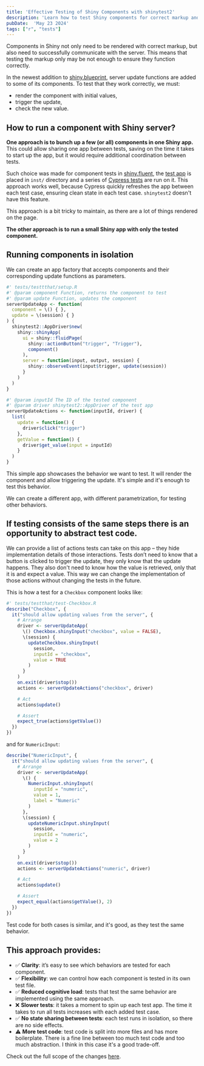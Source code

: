 ```yaml
---
title: 'Effective Testing of Shiny Components with shinytest2'
description: 'Learn how to test Shiny components for correct markup and server communication using shinytest2.'
pubDate:  'May 23 2024'
tags: ["r", "tests"]
---
```


Components in Shiny not only need to be rendered with correct markup, but also need to successfully communicate with the server. This means that testing the markup only may be not enough to ensure they function correctly.

In the newest addition to [shiny.blueprint](https://appsilon.github.io/shiny.blueprint/), server update functions are added to some of its components. To test that they work correctly, we must:
- render the component with initial values,
- trigger the update,
- check the new value.

## How to run a component with Shiny server?

**One approach is to bunch up a few (or all) components in one Shiny app.** This could allow sharing one app between tests, saving on the time it takes to start up the app, but it would require additional coordination between tests.

Such choice was made for component tests in [shiny.fluent](https://appsilon.github.io/shiny.fluent/), the [test app](https://github.com/Appsilon/shiny.fluent/tree/main/inst/examples/e2e-test) is placed in `inst/` directory and a series of [Cypress tests](https://github.com/Appsilon/shiny.fluent/tree/main/js/cypress/e2e/e2e-test) are run on it. This approach works well, because Cypress quickly refreshes the app between each test case, ensuring clean state in each test case. `shinytest2` doesn't have this feature.

This approach is a bit tricky to maintain, as there are a lot of things rendered on the page.

**The other approach is to run a small Shiny app with only the tested component.**

## Running components in isolation

We can create an app factory that accepts components and their corresponding update functions as parameters.

```r
#' tests/testtthat/setup.R
#' @param component Function, returns the component to test
#' @param update Function, updates the component
serverUpdateApp <- function(
  component = \() { },
  update = \(session) { }
) {
  shinytest2::AppDriver$new(
    shiny::shinyApp(
      ui = shiny::fluidPage(
        shiny::actionButton("trigger", "Trigger"),
        component()
      ),
      server = function(input, output, session) {
        shiny::observeEvent(input$trigger, update(session))
      }
    )
  )
}

#' @param inputId The ID of the tested component
#' @param driver shinytest2::AppDriver of the test app
serverUpdateActions <- function(inputId, driver) {
  list(
    update = function() {
      driver$click("trigger")
    },
    getValue = function() {
      driver$get_value(input = inputId)
    }
  )
}
```

This simple app showcases the behavior we want to test. It will render the component and allow triggering the update. It's simple and it's enough to test this behavior.

We can create a different app, with different parametrization, for testing other behaviors.

## If testing consists of the same steps there is an opportunity to abstract test code.

We can provide a list of actions tests can take on this app – they hide implementation details of those interactions. Tests don’t need to know that a button is clicked to trigger the update, they only know that the update happens. They also don't need to know how the value is retrieved, only that it is and expect a value. This way we can change the implementation of those actions without changing the tests in the future.

This is how a test for a `Checkbox` component looks like:

```r
#' tests/testthat/test-Checkbox.R
describe("Checkbox", {
  it("should allow updating values from the server", {
    # Arrange
    driver <- serverUpdateApp(
      \() Checkbox.shinyInput("checkbox", value = FALSE),
      \(session) {
        updateCheckbox.shinyInput(
          session,
          inputId = "checkbox",
          value = TRUE
        )
      }
    )
    on.exit(driver$stop())
    actions <- serverUpdateActions("checkbox", driver)

    # Act
    actions$update()

    # Assert
    expect_true(actions$getValue())
  })
})
```

and for `NumericInput`:

```r
describe("NumericInput", {
  it("should allow updating values from the server", {
    # Arrange
    driver <- serverUpdateApp(
      \() {
        NumericInput.shinyInput(
          inputId = "numeric",
          value = 1,
          label = "Numeric"
        )
      },
      \(session) {
        updateNumericInput.shinyInput(
          session,
          inputId = "numeric",
          value = 2
        )
      }
    )
    on.exit(driver$stop())
    actions <- serverUpdateActions("numeric", driver)

    # Act
    actions$update()

    # Assert
    expect_equal(actions$getValue(), 2)
  })
})
```

Test code for both cases is similar, and it's good, as they test the same behavior.

## This approach provides:

- ✅ **Clarity**: it’s easy to see which behaviors are tested for each component.
- ✅ **Flexibility**: we can control how each component is tested in its own test file.
- ✅ **Reduced cognitive load**: tests that test the same behavior are implemented using the same approach.
- ❌ **Slower tests**: it takes a moment to spin up each test app. The time it takes to run all tests increases with each added test case.
- ✅ **No state sharing between tests**: each test runs in isolation, so there are no side effects.
- ⚠️ **More test code**: test code is split into more files and has more boilerplate. There is a fine line between too much test code and too much abstraction. I think in this case it's a good trade-off.

Check out the full scope of the changes [here](https://github.com/Appsilon/shiny.blueprint/pull/104/files#diff-6a4f3c75c8d32b37ec5f88889d89b5ec996616e0f30c7219baacc8f3bf4ad41b).
